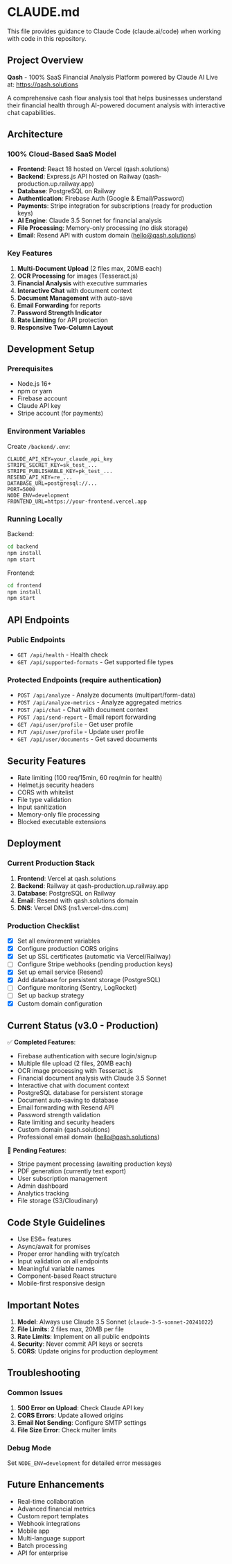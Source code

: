 # CLAUDE.md

This file provides guidance to Claude Code (claude.ai/code) when working with code in this repository.

## Project Overview

**Qash** - 100% SaaS Financial Analysis Platform powered by Claude AI
Live at: https://qash.solutions

A comprehensive cash flow analysis tool that helps businesses understand their financial health through AI-powered document analysis with interactive chat capabilities.

## Architecture

### 100% Cloud-Based SaaS Model
- **Frontend**: React 18 hosted on Vercel (qash.solutions)
- **Backend**: Express.js API hosted on Railway (qash-production.up.railway.app)
- **Database**: PostgreSQL on Railway
- **Authentication**: Firebase Auth (Google & Email/Password)
- **Payments**: Stripe integration for subscriptions (ready for production keys)
- **AI Engine**: Claude 3.5 Sonnet for financial analysis
- **File Processing**: Memory-only processing (no disk storage)
- **Email**: Resend API with custom domain (hello@qash.solutions)

### Key Features
1. **Multi-Document Upload** (2 files max, 20MB each)
2. **OCR Processing** for images (Tesseract.js)
3. **Financial Analysis** with executive summaries
4. **Interactive Chat** with document context
5. **Document Management** with auto-save
6. **Email Forwarding** for reports
7. **Password Strength Indicator**
8. **Rate Limiting** for API protection
9. **Responsive Two-Column Layout**

## Development Setup

### Prerequisites
- Node.js 16+ 
- npm or yarn
- Firebase account
- Claude API key
- Stripe account (for payments)

### Environment Variables

Create `/backend/.env`:
```env
CLAUDE_API_KEY=your_claude_api_key
STRIPE_SECRET_KEY=sk_test_...
STRIPE_PUBLISHABLE_KEY=pk_test_...
RESEND_API_KEY=re_...
DATABASE_URL=postgresql://...
PORT=5000
NODE_ENV=development
FRONTEND_URL=https://your-frontend.vercel.app
```

### Running Locally

Backend:
```bash
cd backend
npm install
npm start
```

Frontend:
```bash
cd frontend
npm install
npm start
```

## API Endpoints

### Public Endpoints
- `GET /api/health` - Health check
- `GET /api/supported-formats` - Get supported file types

### Protected Endpoints (require authentication)
- `POST /api/analyze` - Analyze documents (multipart/form-data)
- `POST /api/analyze-metrics` - Analyze aggregated metrics
- `POST /api/chat` - Chat with document context
- `POST /api/send-report` - Email report forwarding
- `GET /api/user/profile` - Get user profile
- `PUT /api/user/profile` - Update user profile
- `GET /api/user/documents` - Get saved documents

## Security Features

- Rate limiting (100 req/15min, 60 req/min for health)
- Helmet.js security headers
- CORS with whitelist
- File type validation
- Input sanitization
- Memory-only file processing
- Blocked executable extensions

## Deployment

### Current Production Stack
1. **Frontend**: Vercel at qash.solutions
2. **Backend**: Railway at qash-production.up.railway.app
3. **Database**: PostgreSQL on Railway
4. **Email**: Resend with qash.solutions domain
5. **DNS**: Vercel DNS (ns1.vercel-dns.com)

### Production Checklist
- [x] Set all environment variables
- [x] Configure production CORS origins
- [x] Set up SSL certificates (automatic via Vercel/Railway)
- [ ] Configure Stripe webhooks (pending production keys)
- [x] Set up email service (Resend)
- [x] Add database for persistent storage (PostgreSQL)
- [ ] Configure monitoring (Sentry, LogRocket)
- [ ] Set up backup strategy
- [x] Custom domain configuration

## Current Status (v3.0 - Production)

✅ **Completed Features**:
- Firebase authentication with secure login/signup
- Multiple file upload (2 files, 20MB each)
- OCR image processing with Tesseract.js
- Financial document analysis with Claude 3.5 Sonnet
- Interactive chat with document context
- PostgreSQL database for persistent storage
- Document auto-saving to database
- Email forwarding with Resend API
- Password strength validation
- Rate limiting and security headers
- Custom domain (qash.solutions)
- Professional email domain (hello@qash.solutions)

🚧 **Pending Features**:
- Stripe payment processing (awaiting production keys)
- PDF generation (currently text export)
- User subscription management
- Admin dashboard
- Analytics tracking
- File storage (S3/Cloudinary)

## Code Style Guidelines

- Use ES6+ features
- Async/await for promises
- Proper error handling with try/catch
- Input validation on all endpoints
- Meaningful variable names
- Component-based React structure
- Mobile-first responsive design

## Important Notes

1. **Model**: Always use Claude 3.5 Sonnet (`claude-3-5-sonnet-20241022`)
2. **File Limits**: 2 files max, 20MB per file
3. **Rate Limits**: Implement on all public endpoints
4. **Security**: Never commit API keys or secrets
5. **CORS**: Update origins for production deployment

## Troubleshooting

### Common Issues
1. **500 Error on Upload**: Check Claude API key
2. **CORS Errors**: Update allowed origins
3. **Email Not Sending**: Configure SMTP settings
4. **File Size Error**: Check multer limits

### Debug Mode
Set `NODE_ENV=development` for detailed error messages

## Future Enhancements
- Real-time collaboration
- Advanced financial metrics
- Custom report templates
- Webhook integrations
- Mobile app
- Multi-language support
- Batch processing
- API for enterprise